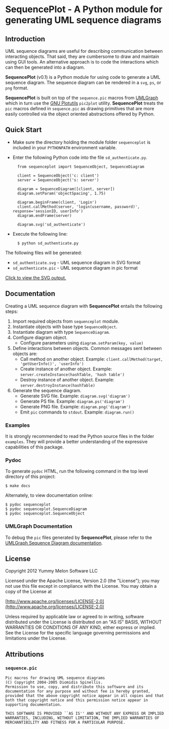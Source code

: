 # SequencePlot - A Python module for generating UML sequence diagrams

## Introduction

UML sequence diagrams are useful for describing communication between interacting objects. That said, they are cumbersome to draw and maintain using GUI tools. An alternative approach is to code the interactions which can then be generated into a diagram.

**SequencePlot** (v0.1) is a Python module for using code to generate a UML sequence diagram. The sequence diagram can be rendered in a `svg`, `ps`, or `png` format.

**SequencePlot** is built on top of the `sequence.pic` macros from [UMLGraph](http://umlgraph.org) which in turn use the [GNU Plotutils](http://www.gnu.org/software/plotutils/plotutils.html) `pic2plot` utility. **SequencePlot** treats the `pic` macros defined in `sequence.pic` as drawing primitives that are more easily controlled via the  object oriented abstractions offered by Python.

## Quick Start

* Make sure the directory holding the module folder `sequenceplot` is included in your `PYTHONPATH` environment variable.

* Enter the following Python code into the file `sd_authenticate.py`.
        
        from sequenceplot import SequenceObject, SequenceDiagram

        client = SequenceObject('c: client')
        server = SequenceObject('s: server')

        diagram = SequenceDiagram([client, server])
        diagram.setParam('objectSpacing', 1.75)

        diagram.beginFrame(client, 'Login')
        client.callMethod(server, 'login(username, password)', response='sessionID, userInfo')
        diagram.endFrame(server)

        diagram.svg('sd_authenticate')

* Execute the following line:

        $ python sd_authenticate.py
	
The following files will be generated:

* `sd_authenticate.svg` - UML sequence diagram in SVG format
* `sd_authenticate.pic` - UML sequence diagram in pic format

[Click to view the SVG output.](http://yms.dyndns.biz/~cchoi/images/authentication.svg)



## Documentation

Creating a UML sequence diagram with **SequencePlot** entails the following steps:

1. Import required objects from `sequenceplot` module.
2. Instantiate objects with base type `SequenceObject`.
3. Instantiate diagram with type `SequenceDiagram`.
4. Configure diagram object.
    * Configure parameters using `diagram.setParam(key, value)`
5. Define interactions between objects. Common messages sent between objects are:
    * Call method on another object. Example: `client.callMethod(target, 'getUserInfo()', 'userInfo')`
    * Create instance of another object. Example: `server.createInstance(hashTable, 'hash table')`
    * Destroy instance of another object. Example: `server.destroyInstance(hashTable)`
6. Generate the sequence diagram.
    * Generate SVG file. Example: `diagram.svg('diagram')`
    * Generate PS file. Example: `diagram.ps('diagram')`    
    * Generate PNG file. Example: `diagram.png('diagram')`
    * Emit `pic` commands to `stdout`. Example: `diagram.run()`

### Examples

It is strongly recommended to read the Python source files in the folder `examples`. They will provide a better understanding of the expressive capabilities of this package.

    
### Pydoc

To generate `pydoc` HTML, run the following command in the top level directory of this project:

    $ make docs
    
Alternately, to view documentation online:

    $ pydoc sequenceplot
    $ pydoc sequenceplot.SequenceDiagram
    $ pydoc sequenceplot.SequenceObject
    
    
### UMLGraph Documentation

To debug the `pic` files generated by **SequencePlot**, please refer to the [UMLGraph Sequence Diagram documentation](http://umlgraph.org/doc/seq-intro.html).

    
## License

Copyright 2012 Yummy Melon Software LLC

Licensed under the Apache License, Version 2.0 (the "License");
you may not use this file except in compliance with the License.
You may obtain a copy of the License at

[http://www.apache.org/licenses/LICENSE-2.0](http://www.apache.org/licenses/LICENSE-2.0)

Unless required by applicable law or agreed to in writing, software
distributed under the License is distributed on an "AS IS" BASIS,
WITHOUT WARRANTIES OR CONDITIONS OF ANY KIND, either express or implied.
See the License for the specific language governing permissions and
limitations under the License.


## Attributions

### `sequence.pic`

    Pic macros for drawing UML sequence diagrams
    (C) Copyright 2004-2005 Diomidis Spinellis.
    Permission to use, copy, and distribute this software and its
    documentation for any purpose and without fee is hereby granted,
    provided that the above copyright notice appear in all copies and that
    both that copyright notice and this permission notice appear in
    supporting documentation.

    THIS SOFTWARE IS PROVIDED ``AS IS'' AND WITHOUT ANY EXPRESS OR IMPLIED
    WARRANTIES, INCLUDING, WITHOUT LIMITATION, THE IMPLIED WARRANTIES OF
    MERCHANTIBILITY AND FITNESS FOR A PARTICULAR PURPOSE.

